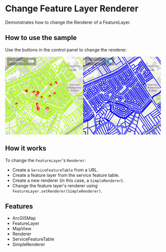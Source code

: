 <h1>Change Feature Layer Renderer</h1>

<p>Demonstrates how to change the Renderer of a FeatureLayer.</p>

<h2>How to use the sample</h2>

<p>Use the buttons in the control panel to change the renderer.</p>

<p><img src="ChangeFeatureLayerRenderer.png" alt="" title="" /></p>

<h2>How it works</h2>

<p>To change the <code>FeatureLayer</code>'s <code>Renderer</code>:</p>

<ul>
    <li>Create a <code>ServiceFeatureTable</code> from a URL.</li>
    <li>Create a feature layer from the service feature table.</li>
    <li>Create a new renderer (in this case, a <code>SimpleRenderer</code>).</li>
    <li>Change the feature layer's renderer using <code>FeatureLayer.setRenderer(SimpleRenderer)</code>.</li>
</ul>

<h2>Features</h2>

<ul>
    <li>ArcGISMap</li>
    <li>FeatureLayer</li>
    <li>MapView</li>
    <li>Renderer</li>
    <li>ServiceFeatureTable</li>
    <li>SimpleRenderer</li>
</ul>

